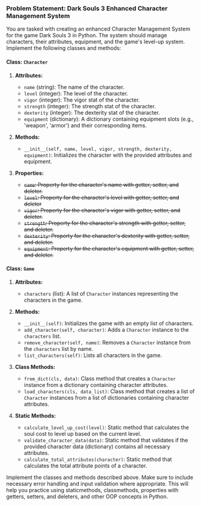 ### Problem Statement: Dark Souls 3 Enhanced Character Management System

You are tasked with creating an enhanced Character Management System for the game Dark Souls 3 in Python. The system should manage characters, their attributes, equipment, and the game's level-up system. Implement the following classes and methods:

#### Class: `Character`

1. **Attributes:**
   - `name` (string): The name of the character.
   - `level` (integer): The level of the character.
   - `vigor` (integer): The vigor stat of the character.
   - `strength` (integer): The strength stat of the character.
   - `dexterity` (integer): The dexterity stat of the character.
   - `equipment` (dictionary): A dictionary containing equipment slots (e.g., 'weapon', 'armor') and their corresponding items.

2. **Methods:**
   - `__init__(self, name, level, vigor, strength, dexterity, equipment)`: Initializes the character with the provided attributes and equipment.
   
3. **Properties:**
   - ~~`name`: Property for the character's name with getter, setter, and deleter.~~
   - ~~`level`: Property for the character's level with getter, setter, and deleter~~ 
   - ~~`vigor`: Property for the character's vigor with getter, setter, and deleter.~~
   - ~~`strength`: Property for the character's strength with getter, setter, and deleter.~~
   - ~~`dexterity`: Property for the character's dexterity with getter, setter, and deleter.~~
   - ~~`equipment`: Property for the character's equipment with getter, setter, and deleter.~~

#### Class: `Game`

1. **Attributes:**
   - `characters` (list): A list of `Character` instances representing the characters in the game.

2. **Methods:**
   - `__init__(self)`: Initializes the game with an empty list of characters.
   - `add_character(self, character)`: Adds a `Character` instance to the `characters` list.
   - `remove_character(self, name)`: Removes a `Character` instance from the `characters` list by name.
   - `list_characters(self)`: Lists all characters in the game.

3. **Class Methods:**
   - `from_dict(cls, data)`: Class method that creates a `Character` instance from a dictionary containing character attributes.
   - `load_characters(cls, data_list)`: Class method that creates a list of `Character` instances from a list of dictionaries containing character attributes.

4. **Static Methods:**
   - `calculate_level_up_cost(level)`: Static method that calculates the soul cost to level up based on the current level.
   - `validate_character_data(data)`: Static method that validates if the provided character data (dictionary) contains all necessary attributes.
   - `calculate_total_attributes(character)`: Static method that calculates the total attribute points of a character.

Implement the classes and methods described above. Make sure to include necessary error handling and input validation where appropriate. This will help you practice using staticmethods, classmethods, properties with getters, setters, and deleters, and other OOP concepts in Python.
